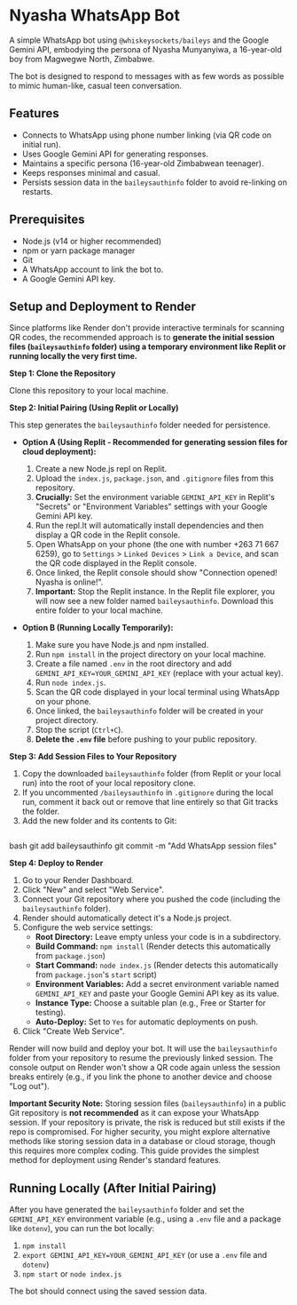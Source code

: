 # Nyasha WhatsApp Bot

A simple WhatsApp bot using `@whiskeysockets/baileys` and the Google Gemini API, embodying the persona of Nyasha Munyanyiwa, a 16-year-old boy from Magwegwe North, Zimbabwe.

The bot is designed to respond to messages with as few words as possible to mimic human-like, casual teen conversation.

## Features

*   Connects to WhatsApp using phone number linking (via QR code on initial run).
*   Uses Google Gemini API for generating responses.
*   Maintains a specific persona (16-year-old Zimbabwean teenager).
*   Keeps responses minimal and casual.
*   Persists session data in the `baileysauthinfo` folder to avoid re-linking on restarts.

## Prerequisites

*   Node.js (v14 or higher recommended)
*   npm or yarn package manager
*   Git
*   A WhatsApp account to link the bot to.
*   A Google Gemini API key.

## Setup and Deployment to Render

Since platforms like Render don't provide interactive terminals for scanning QR codes, the recommended approach is to **generate the initial session files (`baileysauthinfo` folder) using a temporary environment like Replit or running locally the very first time.**

**Step 1: Clone the Repository**

Clone this repository to your local machine.


**Step 2: Initial Pairing (Using Replit or Locally)**

This step generates the `baileysauthinfo` folder needed for persistence.

*   **Option A (Using Replit - Recommended for generating session files for cloud deployment):**
    1.  Create a new Node.js repl on Replit.
    2.  Upload the `index.js`, `package.json`, and `.gitignore` files from this repository.
    3.  **Crucially:** Set the environment variable `GEMINI_API_KEY` in Replit's "Secrets" or "Environment Variables" settings with your Google Gemini API key.
    4.  Run the repl.It will automatically install dependencies and then display a QR code in the Replit console.
    5.  Open WhatsApp on your phone (the one with number +263 71 667 6259), go to `Settings` > `Linked Devices` > `Link a Device`, and scan the QR code displayed in the Replit console.
    6.  Once linked, the Replit console should show "Connection opened! Nyasha is online!".
    7.  **Important:** Stop the Replit instance. In the Replit file explorer, you will now see a new folder named `baileysauthinfo`. Download this entire folder to your local machine.

*   **Option B (Running Locally Temporarily):**
    1.  Make sure you have Node.js and npm installed.
    2.  Run `npm install` in the project directory on your local machine.
    3.  Create a file named `.env` in the root directory and add `GEMINI_API_KEY=YOUR_GEMINI_API_KEY` (replace with your actual key).
    4.  Run `node index.js`.
    5.  Scan the QR code displayed in your local terminal using WhatsApp on your phone.
    6.  Once linked, the `baileysauthinfo` folder will be created in your project directory.
    7.  Stop the script (`Ctrl+C`).
    8.  **Delete the `.env` file** before pushing to your public repository.

**Step 3: Add Session Files to Your Repository**

1.  Copy the downloaded `baileysauthinfo` folder (from Replit or your local run) into the root of your local repository clone.
2.  If you uncommented `/baileysauthinfo` in `.gitignore` during the local run, comment it back out or remove that line entirely so that Git tracks the folder.
3.  Add the new folder and its contents to Git:
    ```
bash
    git add baileysauthinfo
    git commit -m "Add WhatsApp session files"
    
**Step 4: Deploy to Render**

1.  Go to your Render Dashboard.
2.  Click "New" and select "Web Service".
3.  Connect your Git repository where you pushed the code (including the `baileysauthinfo` folder).
4.  Render should automatically detect it's a Node.js project.
5.  Configure the web service settings:
    *   **Root Directory:** Leave empty unless your code is in a subdirectory.
    *   **Build Command:** `npm install` (Render detects this automatically from `package.json`)
    *   **Start Command:** `node index.js` (Render detects this automatically from `package.json`'s `start` script)
    *   **Environment Variables:** Add a secret environment variable named `GEMINI_API_KEY` and paste your Google Gemini API key as its value.
    *   **Instance Type:** Choose a suitable plan (e.g., Free or Starter for testing).
    *   **Auto-Deploy:** Set to `Yes` for automatic deployments on push.
6.  Click "Create Web Service".

Render will now build and deploy your bot. It will use the `baileysauthinfo` folder from your repository to resume the previously linked session. The console output on Render won't show a QR code again unless the session breaks entirely (e.g., if you link the phone to another device and choose "Log out").

**Important Security Note:** Storing session files (`baileysauthinfo`) in a public Git repository is **not recommended** as it can expose your WhatsApp session. If your repository is private, the risk is reduced but still exists if the repo is compromised. For higher security, you might explore alternative methods like storing session data in a database or cloud storage, though this requires more complex coding. This guide provides the simplest method for deployment using Render's standard features.

## Running Locally (After Initial Pairing)

After you have generated the `baileysauthinfo` folder and set the `GEMINI_API_KEY` environment variable (e.g., using a `.env` file and a package like `dotenv`), you can run the bot locally:

1.  `npm install`
2.  `export GEMINI_API_KEY=YOUR_GEMINI_API_KEY` (or use a `.env` file and `dotenv`)
3.  `npm start` or `node index.js`

The bot should connect using the saved session data.



